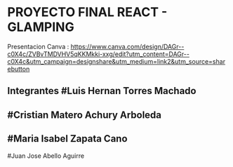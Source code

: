 # PROYECTO FINAL REACT - GLAMPING

Presentacion Canva : https://www.canva.com/design/DAGr--c0X4c/ZVBvTMDVHV5qKKMkki-xxg/edit?utm_content=DAGr--c0X4c&utm_campaign=designshare&utm_medium=link2&utm_source=sharebutton

Integrantes
#Luis Hernan Torres Machado
-----------------------------------------
#Cristian Matero Achury Arboleda
-----------------------------------------
#Maria Isabel Zapata Cano
-----------------------------------------
#Juan Jose Abello Aguirre
